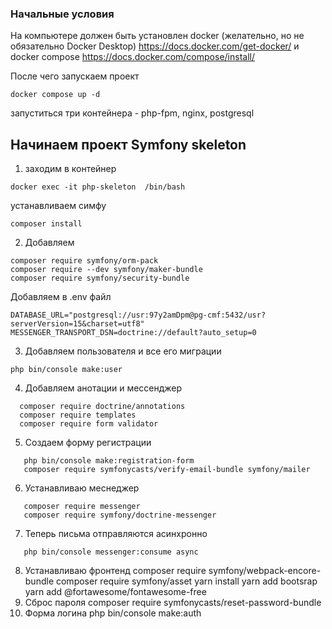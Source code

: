 ### Начальные условия ###
На компьютере должен быть установлен docker (желательно, но не обязательно Docker Desktop)  https://docs.docker.com/get-docker/
и docker compose https://docs.docker.com/compose/install/


После чего запускаем проект
```
docker compose up -d
```
запуститься три контейнера - php-fpm, nginx, postgresql


## Начинаем проект Symfony skeleton ##
1. заходим в контейнер

```
docker exec -it php-skeleton  /bin/bash
```
устанавливаем симфу
```
composer install
```

2. Добавляем
```
composer require symfony/orm-pack
composer require --dev symfony/maker-bundle
composer require symfony/security-bundle
```

 Добавляем в .env файл
```
DATABASE_URL="postgresql://usr:97y2amDpm@pg-cmf:5432/usr?serverVersion=15&charset=utf8"
MESSENGER_TRANSPORT_DSN=doctrine://default?auto_setup=0
```

3. Добавляем пользователя и все его миграции
```
php bin/console make:user
```

4. Добавляем анотации и мессенджер


```
  composer require doctrine/annotations
  composer require templates
  composer require form validator
```

5. Создаем форму регистрации
```
   php bin/console make:registration-form
   composer require symfonycasts/verify-email-bundle symfony/mailer
```
6. Устанавливаю меснеджер
```
   composer require messenger
   composer require symfony/doctrine-messenger
```
7. Теперь письма отправляются асинхронно
```
   php bin/console messenger:consume async
 ```

8. Устанавливаю фронтенд
   composer require symfony/webpack-encore-bundle
   composer require symfony/asset
   yarn install
   yarn add bootsrap
   yarn add @fortawesome/fontawesome-free
9.  Сброс пароля
    composer require symfonycasts/reset-password-bundle
10. Форма логина
    php bin/console make:auth

